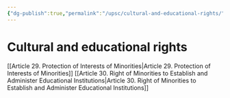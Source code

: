 ```yaml
---
{"dg-publish":true,"permalink":"/upsc/cultural-and-educational-rights/"}
---
```


# Cultural and educational rights
[[Article 29. Protection of Interests of Minorities\|Article 29. Protection of Interests of Minorities]]
[[Article 30. Right of Minorities to Establish and Administer Educational Institutions\|Article 30. Right of Minorities to Establish and Administer Educational Institutions]] 